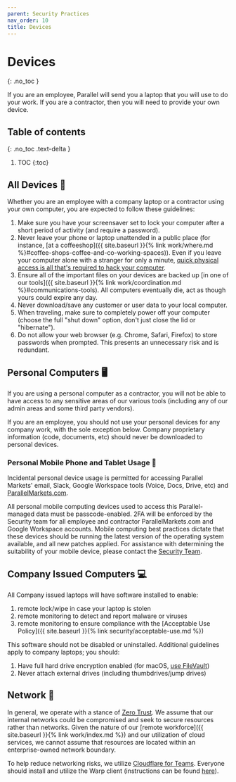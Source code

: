 ```yaml
---
parent: Security Practices
nav_order: 10
title: Devices
---
```

# Devices
{: .no_toc }

If you are an employee, Parallel will send you a laptop that you will use to do your work.  If you are a contractor, then you will need to provide your own device.

## Table of contents
{: .no_toc .text-delta }

1. TOC
{:toc}

## All Devices :100:

Whether you are an employee with a company laptop or a contractor using your own computer, you are expected to follow these guidelines:

1. Make sure you have your screensaver set to lock your computer after a short period of activity (and require a password).
1. Never leave your phone or laptop unattended in a public place (for instance, [at a coffeeshop]({{ site.baseurl }}{% link work/where.md %}#coffee-shops-coffee-and-co-working-spaces)).  Even if you leave your computer alone with a stranger for only a minute, [quick physical access is all that's required to hack your computer](https://en.wikipedia.org/wiki/Physical_access).
1. Ensure all of the important files on your devices are backed up [in one of our tools]({{ site.baseurl }}{% link work/coordination.md %}#communications-tools).  All computers eventually die, act as though yours could expire any day.
1. Never download/save any customer or user data to your local computer.
1. When traveling, make sure to completely power off your computer (choose the full "shut down" option, don't just close the lid or "hibernate").
1. Do not allow your web browser (e.g. Chrome, Safari, Firefox) to store passwords when prompted. This presents an unnecessary risk and is redundant.

## Personal Computers :desktop_computer:

If you are using a personal computer as a contractor, you will not be able to have access to any sensitive areas of our various tools (including any of our admin areas and some third party vendors).

If you are an employee, you should not use your personal devices for any company work, with the sole exception below.  Company proprietary information (code, documents, etc) should never be downloaded to personal devices.

### Personal Mobile Phone and Tablet Usage :iphone:

Incidental personal device usage is permitted for accessing Parallel Markets' email, Slack, Google Workspace tools (Voice, Docs, Drive, etc) and [ParallelMarkets.com](https://app.parallelmarkets.com).

All personal mobile computing devices used to access this Parallel-managed data must be passcode-enabled. 2FA will be enforced by the Security team for all employee and contractor ParallelMarkets.com and Google Workspace accounts. Mobile computing best practices dictate that these devices should be running the latest version of the operating system available, and all new patches applied. For assistance with determining the suitability of your mobile device, please contact the [Security Team](mailto:security@parallelmarkets.com).

## Company Issued Computers :computer:

All Company issued laptops will have software installed to enable:

 1. remote lock/wipe in case your laptop is stolen
 1. remote monitoring to detect and report malware or viruses
 1. remote monitoring to ensure compliance with the [Acceptable Use Policy]({{ site.baseurl }}{% link security/acceptable-use.md %})

This software should not be disabled or uninstalled.  Additional guidelines apply to company laptops; you should:

1. Have full hard drive encryption enabled (for macOS, [use FileVault](https://support.apple.com/en-us/HT204837))
1. Never attach external drives (including thumbdrives/jump drives)

## Network :satellite:
In general, we operate with a stance of [Zero Trust](https://www.cloudflare.com/learning/security/glossary/what-is-zero-trust/).  We assume that our internal networks could be compromised and seek to secure resources rather than networks.  Given the nature of our [remote workforce]({{ site.baseurl }}{% link work/index.md %}) and our utilization of cloud services, we cannot assume that resources are located within an enterprise-owned network boundary.

To help reduce networking risks, we utilize [Cloudflare for Teams](https://www.cloudflare.com/teams/).  Everyone should install and utilize the Warp client (instructions can be found [here](https://docs.google.com/document/d/1gd_BvZug6p0SD9j77njP3fSa33nyM3cNOMAbqJ5C7fA/edit)).
